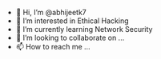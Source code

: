 - 👋 Hi, I’m @abhijeetk7
- 👀 I’m interested in Ethical Hacking
- 🌱 I’m currently learning Network Security
- 💞️ I’m looking to collaborate on ...
- 📫 How to reach me ...

<!---
abhijeetk7/abhijeetk7 is a ✨ special ✨ repository because its `README.md` (this file) appears on your GitHub profile.
You can click the Preview link to take a look at your changes.
--->
